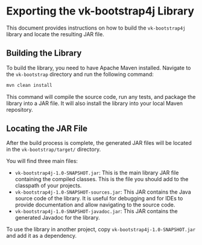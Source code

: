 # Exporting the vk-bootstrap4j Library

This document provides instructions on how to build the `vk-bootstrap4j` library and locate the resulting JAR file.

## Building the Library

To build the library, you need to have Apache Maven installed. Navigate to the `vk-bootstrap` directory and run the following command:

```bash
mvn clean install
```

This command will compile the source code, run any tests, and package the library into a JAR file. It will also install the library into your local Maven repository.

## Locating the JAR File

After the build process is complete, the generated JAR files will be located in the `vk-bootstrap/target/` directory.

You will find three main files:

*   `vk-bootstrap4j-1.0-SNAPSHOT.jar`: This is the main library JAR file containing the compiled classes. This is the file you should add to the classpath of your projects.
*   `vk-bootstrap4j-1.0-SNAPSHOT-sources.jar`: This JAR contains the Java source code of the library. It is useful for debugging and for IDEs to provide documentation and allow navigating to the source code.
*   `vk-bootstrap4j-1.0-SNAPSHOT-javadoc.jar`: This JAR contains the generated Javadoc for the library.

To use the library in another project, copy `vk-bootstrap4j-1.0-SNAPSHOT.jar` and add it as a dependency.
